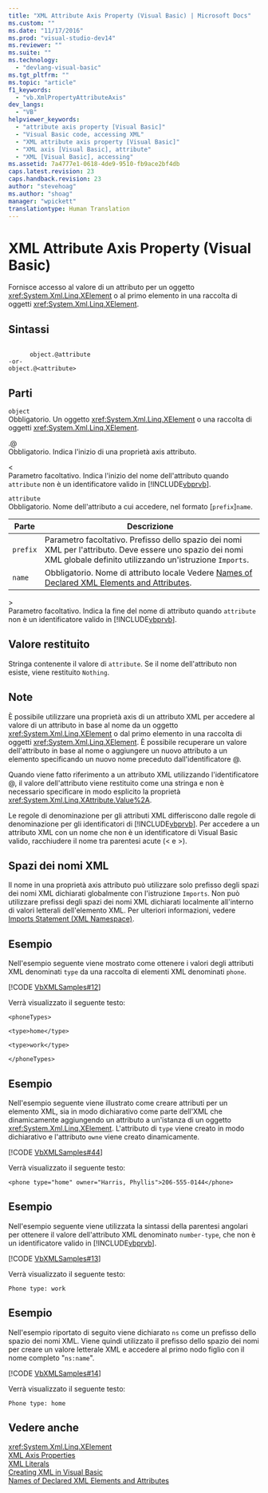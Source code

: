 ```yaml
---
title: "XML Attribute Axis Property (Visual Basic) | Microsoft Docs"
ms.custom: ""
ms.date: "11/17/2016"
ms.prod: "visual-studio-dev14"
ms.reviewer: ""
ms.suite: ""
ms.technology: 
  - "devlang-visual-basic"
ms.tgt_pltfrm: ""
ms.topic: "article"
f1_keywords: 
  - "vb.XmlPropertyAttributeAxis"
dev_langs: 
  - "VB"
helpviewer_keywords: 
  - "attribute axis property [Visual Basic]"
  - "Visual Basic code, accessing XML"
  - "XML attribute axis property [Visual Basic]"
  - "XML axis [Visual Basic], attribute"
  - "XML [Visual Basic], accessing"
ms.assetid: 7a4777e1-0618-4de9-9510-fb9ace2bf4db
caps.latest.revision: 23
caps.handback.revision: 23
author: "stevehoag"
ms.author: "shoag"
manager: "wpickett"
translationtype: Human Translation
---
```

# XML Attribute Axis Property (Visual Basic)
Fornisce accesso al valore di un attributo per un oggetto <xref:System.Xml.Linq.XElement> o al primo elemento in una raccolta di oggetti <xref:System.Xml.Linq.XElement>.  
  
## Sintassi  
  
```  
  
      object.@attribute  
-or-  
object.@<attribute>  
```  
  
## Parti  
 `object`  
 Obbligatorio.  Un oggetto <xref:System.Xml.Linq.XElement> o una raccolta di oggetti <xref:System.Xml.Linq.XElement>.  
  
 .@  
 Obbligatorio.  Indica l'inizio di una proprietà axis attributo.  
  
 \<  
 Parametro facoltativo.  Indica l'inizio del nome dell'attributo quando `attribute` non è un identificatore valido in [!INCLUDE[vbprvb](../../../csharp/programming-guide/concepts/linq/includes/vbprvb_md.md)].  
  
 `attribute`  
 Obbligatorio.  Nome dell'attributo a cui accedere, nel formato \[`prefix`\]`name`.  
  
|Parte|Descrizione|  
|-----------|-----------------|  
|`prefix`|Parametro facoltativo.  Prefisso dello spazio dei nomi XML per l'attributo.  Deve essere uno spazio dei nomi XML globale definito utilizzando un'istruzione `Imports`.|  
|`name`|Obbligatorio.  Nome di attributo locale  Vedere [Names of Declared XML Elements and Attributes](../../../visual-basic/programming-guide/language-features/xml/names-of-declared-xml-elements-and-attributes.md).|  
  
 \>  
 Parametro facoltativo.  Indica la fine del nome di attributo quando `attribute` non è un identificatore valido in [!INCLUDE[vbprvb](../../../csharp/programming-guide/concepts/linq/includes/vbprvb_md.md)].  
  
## Valore restituito  
 Stringa contenente il valore di `attribute`.  Se il nome dell'attributo non esiste, viene restituito `Nothing`.  
  
## Note  
 È possibile utilizzare una proprietà axis di un attributo XML per accedere al valore di un attributo in base al nome da un oggetto <xref:System.Xml.Linq.XElement> o dal primo elemento in una raccolta di oggetti <xref:System.Xml.Linq.XElement>.  È possibile recuperare un valore dell'attributo in base al nome o aggiungere un nuovo attributo a un elemento specificando un nuovo nome preceduto dall'identificatore @.  
  
 Quando viene fatto riferimento a un attributo XML utilizzando l'identificatore @, il valore dell'attributo viene restituito come una stringa e non è necessario specificare in modo esplicito la proprietà <xref:System.Xml.Linq.XAttribute.Value%2A>.  
  
 Le regole di denominazione per gli attributi XML differiscono dalle regole di denominazione per gli identificatori di [!INCLUDE[vbprvb](../../../csharp/programming-guide/concepts/linq/includes/vbprvb_md.md)]. Per accedere a un attributo XML con un nome che non è un identificatore di Visual Basic valido, racchiudere il nome tra parentesi acute \(\< e \>\).  
  
## Spazi dei nomi XML  
 Il nome in una proprietà axis attributo può utilizzare solo prefisso degli spazi dei nomi XML dichiarati globalmente con l'istruzione `Imports`.  Non può utilizzare prefissi degli spazi dei nomi XML dichiarati localmente all'interno di valori letterali dell'elemento XML.  Per ulteriori informazioni, vedere [Imports Statement \(XML Namespace\)](../../../visual-basic/language-reference/statements/imports-statement-xml-namespace.md).  
  
## Esempio  
 Nell'esempio seguente viene mostrato come ottenere i valori degli attributi XML denominati `type` da una raccolta di elementi XML denominati `phone`.  
  
 [!CODE [VbXMLSamples#12](../CodeSnippet/VS_Snippets_VBCSharp/VbXMLSamples#12)]  
  
 Verrà visualizzato il seguente testo:  
  
 `<phoneTypes>`  
  
 `<type>home</type>`  
  
 `<type>work</type>`  
  
 `</phoneTypes>`  
  
## Esempio  
 Nell'esempio seguente viene illustrato come creare attributi per un elemento XML, sia in modo dichiarativo come parte dell'XML che dinamicamente aggiungendo un attributo a un'istanza di un oggetto <xref:System.Xml.Linq.XElement>.  L'attributo di `type` viene creato in modo dichiarativo e l'attributo `owne` viene creato dinamicamente.  
  
 [!CODE [VbXMLSamples#44](../CodeSnippet/VS_Snippets_VBCSharp/VbXMLSamples#44)]  
  
 Verrà visualizzato il seguente testo:  
  
```  
<phone type="home" owner="Harris, Phyllis">206-555-0144</phone>  
```  
  
## Esempio  
 Nell'esempio seguente viene utilizzata la sintassi della parentesi angolari per ottenere il valore dell'attributo XML denominato `number-type`, che non è un identificatore valido in [!INCLUDE[vbprvb](../../../csharp/programming-guide/concepts/linq/includes/vbprvb_md.md)].  
  
 [!CODE [VbXMLSamples#13](../CodeSnippet/VS_Snippets_VBCSharp/VbXMLSamples#13)]  
  
 Verrà visualizzato il seguente testo:  
  
 `Phone type: work`  
  
## Esempio  
 Nell'esempio riportato di seguito viene dichiarato `ns` come un prefisso dello spazio dei nomi XML.  Viene quindi utilizzato il prefisso dello spazio dei nomi per creare un valore letterale XML e accedere al primo nodo figlio con il nome completo "`ns:name`".  
  
 [!CODE [VbXMLSamples#14](../CodeSnippet/VS_Snippets_VBCSharp/VbXMLSamples#14)]  
  
 Verrà visualizzato il seguente testo:  
  
 `Phone type: home`  
  
## Vedere anche  
 <xref:System.Xml.Linq.XElement>   
 [XML Axis Properties](../../../visual-basic/language-reference/xml-axis/xml-axis-properties.md)   
 [XML Literals](../../../visual-basic/language-reference/xml-literals/index.md)   
 [Creating XML in Visual Basic](../../../visual-basic/programming-guide/language-features/xml/creating-xml.md)   
 [Names of Declared XML Elements and Attributes](../../../visual-basic/programming-guide/language-features/xml/names-of-declared-xml-elements-and-attributes.md)